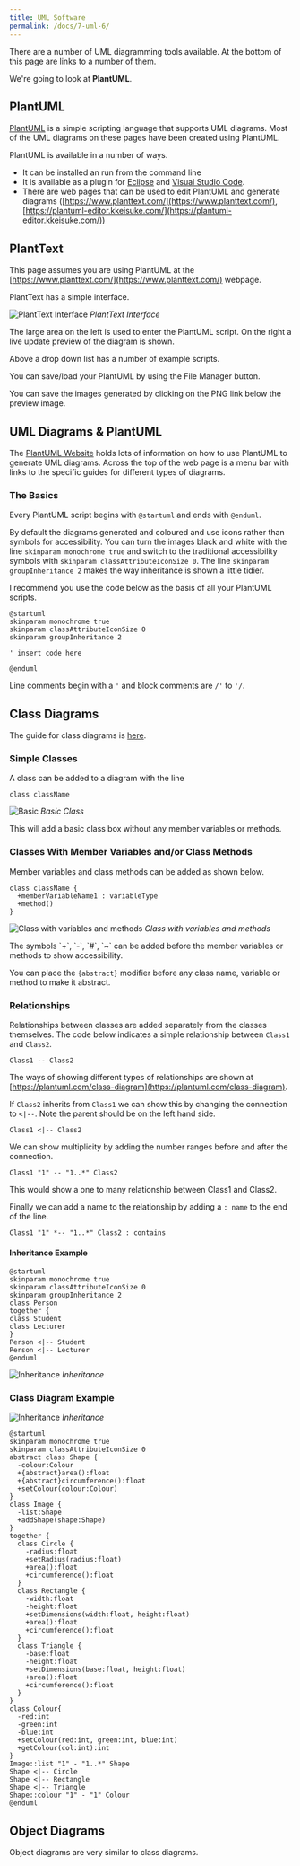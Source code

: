 ```yaml
---
title: UML Software
permalink: /docs/7-uml-6/
---
```


There are a number of UML diagramming tools available. At the bottom of this page are links to a number of them.  

We're going to look at **PlantUML**. 

## PlantUML

[PlantUML](https://plantuml.com/) is a simple scripting language that supports UML diagrams. Most of the UML diagrams on these pages have been created using PlantUML. 

PlantUML is available in a number of ways. 

* It can be installed an run from the command line
* It is available as a plugin for [Eclipse](https://plantuml.com/eclipse) and [Visual Studio Code](https://marketplace.visualstudio.com/items?itemName=jebbs.plantuml). 
* There are web pages that can be used to edit PlantUML and generate diagrams ([https://www.planttext.com/](https://www.planttext.com/), [https://plantuml-editor.kkeisuke.com/](https://plantuml-editor.kkeisuke.com/)) 

## PlantText
This page assumes you are using PlantUML at the [https://www.planttext.com/](https://www.planttext.com/) webpage.

PlantText has a simple interface.  

![PlantText Interface](https://ysjprog02.netlify.app/assets/img/topics/7uml/planttext.png)
*PlantText Interface* 

The large area on the left is used to enter the PlantUML script. On the right a live update preview of the diagram is shown. 

Above a drop down list has a number of example scripts.

You can save/load your PlantUML by using the File Manager button.

You can save the images generated by clicking on the PNG link below the preview image.

## UML Diagrams & PlantUML

The [PlantUML Website](https://plantuml.com/) holds lots of information on how to use PlantUML to generate UML diagrams. Across the top of the web page is a menu bar with links to the specific guides for different types of diagrams.

### The Basics

Every PlantUML script begins with `@startuml` and ends with `@enduml`.

By default the diagrams generated and coloured and use icons rather than symbols for accessibility. You can turn the images black and white with the line `skinparam monochrome true` and switch to the traditional accessibility symbols with `skinparam classAttributeIconSize 0`. The line `skinparam groupInheritance 2` makes the way inheritance is shown a little tidier.

I recommend you use the code below as the basis of all your PlantUML scripts.

```console
@startuml
skinparam monochrome true
skinparam classAttributeIconSize 0
skinparam groupInheritance 2

' insert code here

@enduml
```

Line comments begin with a `'` and block comments are `/'` to `'/`.

## Class Diagrams

The guide for class diagrams is [here](https://plantuml.com/class-diagram). 

### Simple Classes
A class can be added to a diagram with the line
<div class="row">
  <div class="col-md-6" markdown="1">

```console
class className
```


  </div>
  <div class="col-md-6" markdown="1">  
 
 ![Basic](https://ysjprog02.netlify.app/assets/img/topics/7uml/basicclass.png)
*Basic Class* 

  </div>  
</div>
This will add a basic class box without any member variables or methods.

### Classes With Member Variables and/or Class Methods
Member variables and class methods can be added as shown below.
<div class="row">
  <div class="col-md-6" markdown="1">

```console
class className {
  +memberVariableName1 : variableType
  +method()
}
```

  </div>
  <div class="col-md-6" markdown="1">  
 
 ![Class with variables and methods](https://ysjprog02.netlify.app/assets/img/topics/7uml/fullclass.png)
*Class with variables and methods* 

  </div>  
</div>
The symbols `+`, `-`, `#`, `~` can be added before the member variables or methods to show accessibility.  

You can place the `{abstract}` modifier before any class name, variable or method to make it abstract.

### Relationships

Relationships between classes are added separately from the classes themselves. The code below indicates a simple relationship between `Class1` and `Class2`.

```console
Class1 -- Class2
```

The ways of showing different types of relationships are shown at [https://plantuml.com/class-diagram](https://plantuml.com/class-diagram).

If `Class2` inherits from `Class1` we can show this by changing the connection to `<|--`. Note the parent should be on the left hand side.  

```console
Class1 <|-- Class2
```

We can show multiplicity by adding the number ranges before and after the connection.

```console
Class1 "1" -- "1..*" Class2
```

This would show a one to many relationship between Class1 and Class2.

Finally we can add a name to the relationship by adding a `: name` to the end of the line.

```console
Class1 "1" *-- "1..*" Class2 : contains
```
#### Inheritance Example 
<div class="row">
  <div class="col-md-6" markdown="1">

  ```console
@startuml
skinparam monochrome true
skinparam classAttributeIconSize 0
skinparam groupInheritance 2
class Person
together {
  class Student
  class Lecturer
}
Person <|-- Student
Person <|-- Lecturer
@enduml
  ```


  </div>
  <div class="col-md-6" markdown="1">  
 
 ![Inheritance](https://ysjprog02.netlify.app/assets/img/topics/7uml/inheritance.png)
*Inheritance* 

  </div>  
</div>

### Class Diagram Example

 ![Inheritance](https://ysjprog02.netlify.app/assets/img/topics/7uml/shape.png)
*Inheritance*  

```console
@startuml
skinparam monochrome true
skinparam classAttributeIconSize 0
abstract class Shape {
  -colour:Colour  
  +{abstract}area():float
  +{abstract}circumference():float
  +setColour(colour:Colour)
}
class Image {
  -list:Shape
  +addShape(shape:Shape)
}
together {
  class Circle {
    -radius:float
    +setRadius(radius:float)
    +area():float
    +circumference():float
  }
  class Rectangle {
    -width:float
    -height:float
    +setDimensions(width:float, height:float)
    +area():float
    +circumference():float
  }
  class Triangle {
    -base:float
    -height:float
    +setDimensions(base:float, height:float)
    +area():float
    +circumference():float
  }
}
class Colour{
  -red:int
  -green:int
  -blue:int
  +setColour(red:int, green:int, blue:int)
  +getColour(col:int):int
}
Image::list "1" - "1..*" Shape
Shape <|-- Circle
Shape <|-- Rectangle
Shape <|-- Triangle
Shape::colour "1" - "1" Colour
@enduml
```

## Object Diagrams

Object diagrams are very similar to class diagrams.